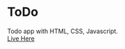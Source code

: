 # ToDo
Todo app with HTML, CSS, Javascript. <br>
[Live Here](https://adityachaudhary3.github.io/ToDo/)

